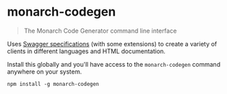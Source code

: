 # monarch-codegen
> The Monarch Code Generator command line interface

Uses [Swagger specifications](https://github.com/wordnik/swagger-spec/blob/master/versions/1.2.md "Swagger 1.2 specification") (with some extensions) to create a variety of clients in different languages and HTML documentation.

Install this globally and you'll have access to the `monarch-codegen` command anywhere on your system.

```shell
npm install -g monarch-codegen
```
